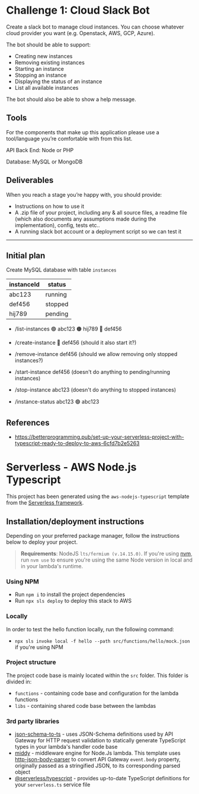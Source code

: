 # Challenge 1: Cloud Slack Bot
Create a slack bot to manage cloud instances. You can choose whatever cloud provider you want (e.g. Openstack, AWS, GCP, Azure).

The bot should be able to support:
- Creating new instances
- Removing existing instances
- Starting an instance
- Stopping an instance
- Displaying the status of an instance
- List all available instances

The bot should also be able to show a help message.

## Tools
For the components that make up this application please use a tool/language you’re comfortable with from this list.

API Back End: Node or PHP

Database: MySQL or MongoDB

## Deliverables
When you reach a stage you’re happy with, you should provide:

- Instructions on how to use it
- A .zip file of your project, including any & all source files, a readme file (which also documents any assumptions made during the implementation), config, tests etc..
- A running slack bot account or a deployment script so we can test it

---

## Initial plan
Create MySQL database with table `instances`

| instanceId | status  |
|------------|---------|
| abc123     | running |
| def456     | stopped |
| hij789     | pending |

- /list-instances
🟢 abc123
🟠 hij789
🔴 def456

- /create-instance
🔴 def456
(should it also start it?)

- /remove-instance def456
(should we allow removing only stopped instances?)

- /start-instance def456
(doesn't do anything to pending/running instances)

- /stop-instance abc123
(doesn't do anything to stopped instances)

- /instance-status abc123
🟢 abc123


## References

- https://betterprogramming.pub/set-up-your-serverless-project-with-typescript-ready-to-deploy-to-aws-6cfd7b2e5263

# Serverless - AWS Node.js Typescript

This project has been generated using the `aws-nodejs-typescript` template from the [Serverless framework](https://www.serverless.com/).

## Installation/deployment instructions

Depending on your preferred package manager, follow the instructions below to deploy your project.

> **Requirements**: NodeJS `lts/fermium (v.14.15.0)`. If you're using [nvm](https://github.com/nvm-sh/nvm), run `nvm use` to ensure you're using the same Node version in local and in your lambda's runtime.

### Using NPM

- Run `npm i` to install the project dependencies
- Run `npx sls deploy` to deploy this stack to AWS

### Locally

In order to test the hello function locally, run the following command:

- `npx sls invoke local -f hello --path src/functions/hello/mock.json` if you're using NPM

### Project structure

The project code base is mainly located within the `src` folder. This folder is divided in:

- `functions` - containing code base and configuration for the lambda functions
- `libs` - containing shared code base between the lambdas

### 3rd party libraries

- [json-schema-to-ts](https://github.com/ThomasAribart/json-schema-to-ts) - uses JSON-Schema definitions used by API Gateway for HTTP request validation to statically generate TypeScript types in your lambda's handler code base
- [middy](https://github.com/middyjs/middy) - middleware engine for Node.Js lambda. This template uses [http-json-body-parser](https://github.com/middyjs/middy/tree/master/packages/http-json-body-parser) to convert API Gateway `event.body` property, originally passed as a stringified JSON, to its corresponding parsed object
- [@serverless/typescript](https://github.com/serverless/typescript) - provides up-to-date TypeScript definitions for your `serverless.ts` service file
